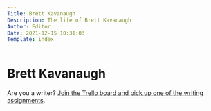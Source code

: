 ```yaml
---
Title: Brett Kavanaugh
Description: The life of Brett Kavanaugh
Author: Editor
Date: 2021-12-15 10:31:03
Template: index
---
```

# Brett Kavanaugh
Are you a writer? [Join the Trello board and pick up one of the writing assignments](https://trello.com/invite/b/hqZVpPyw/806abc65e602a810e5c44e0c7729ed46/writing-assignments).
